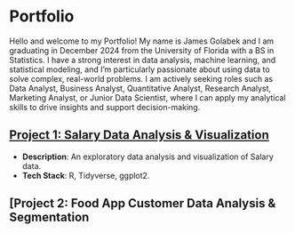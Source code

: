 # Portfolio 

Hello and welcome to my Portfolio! My name is James Golabek and I am graduating in December 2024 from the University of Florida with a BS in Statistics. I have a strong interest in data analysis, machine learning, and statistical modeling, and I’m particularly passionate about using data to solve complex, real-world problems. I am actively seeking roles such as Data Analyst, Business Analyst, Quantitative Analyst, Research Analyst, Marketing Analyst, or Junior Data Scientist, where I can apply my analytical skills to drive insights and support decision-making.


## [Project 1: Salary Data Analysis & Visualization](https://github.com/jamesgolabek22/Salary_DA_Viz)
- **Description**: An exploratory data analysis and visualization of Salary data.
- **Tech Stack**: R, Tidyverse, ggplot2.

## [Project 2: Food App Customer Data Analysis & Segmentation
